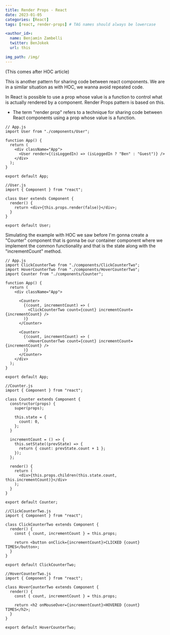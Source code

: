 ```yaml
---
title: Render Props - React
date: 2023-01-05
categories: [React]
tags: [react, render-props] # TAG names should always be lowercase

<author_id>:
  name: Benjamín Zambelli
  twitter: BenJokek
  url: this

img_path: /img/
---
```


(This comes after HOC article)

This is another pattern for sharing code between react components. We are in a similar situation as with HOC, we wanna avoid repeated code.

In React is possible to use a prop whose value is a function to control what is actually rendered by a component. Render Props pattern is based on this.

* The term "render prop" refers to a technique for sharing code between React components using a prop whose value is a function.

```react
// App.js
import User from "./components/User";

function App() {
  return (
    <div className="App">
      <User render={(isLoggedIn) => (isLoggedIn ? "Ben" : "Guest")} />
    </div>
  );
}

export default App;
```

```react
//User.js
import { Component } from "react";

class User extends Component {
  render() {
    return <div>{this.props.render(false)}</div>;
  }
}

export default User;
```

Simulating the example with HOC we saw before I'm gonna create a "Counter" component that is gonna be our container component where we implement the common functionality and that is the state along with the "incrementCount" method.

```react
// App.js
import ClickCounterTwo from "./components/ClickCounterTwo";
import HoverCounterTwo from "./components/HoverCounterTwo";
import Counter from "./components/Counter";

function App() {
  return (
    <div className="App">

      <Counter>
        {(count, incrementCount) => (
          <ClickCounterTwo count={count} incrementCount={incrementCount} />
        )}
      </Counter>

      <Counter>
        {(count, incrementCount) => (
          <HoverCounterTwo count={count} incrementCount={incrementCount} />
        )}
      </Counter>
    </div>
  );
}

export default App;

```

```react
//Counter.js
import { Component } from "react";

class Counter extends Component {
  constructor(props) {
    super(props);

    this.state = {
      count: 0,
    };
  }

  incrementCount = () => {
    this.setState((prevState) => {
      return { count: prevState.count + 1 };
    });
  };

  render() {
    return (
      <div>{this.props.children(this.state.count, this.incrementCount)}</div>
    );
  }
}

export default Counter;
```

```react
//ClickCounterTwo.js
import { Component } from "react";

class ClickCounterTwo extends Component {
  render() {
    const { count, incrementCount } = this.props;

    return <button onClick={incrementCount}>CLICKED {count} TIMES</button>;
  }
}

export default ClickCounterTwo;
```

```react
//HoverCounterTwo.js
import { Component } from "react";

class HoverCounterTwo extends Component {
  render() {
    const { count, incrementCount } = this.props;

    return <h2 onMouseOver={incrementCount}>HOVERED {count} TIMES</h2>;
  }
}

export default HoverCounterTwo;
```
